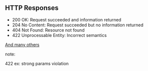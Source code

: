 ##  HTTP Responses

* 200 OK: Request succeeded and information returned
* 204 No Content: Request succeeded but no information returned
* 404 Not Found: Resource not found
* 422 Unprocessable Entity: Incorrect semantics

[And many others](http://www.restapitutorial.com/httpstatuscodes.html)

note:

422 ex: strong params violation
